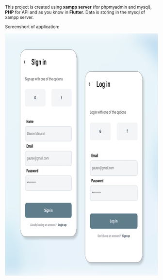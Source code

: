 This project is created using <b>xampp server</b> (for phpmyadmin and mysql), <b>PHP</b> for API and as you know in <b>Flutter</b>.
Data is storing in the mysql of xampp server.

Screenshort of application:

<img src="ScreenShort.png" width="800" height="800"/>

